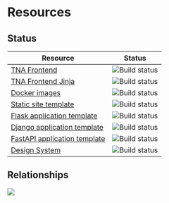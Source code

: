 # Resources

## Status

| Resource                                                           | Status                                                                                                                                                               |
| ------------------------------------------------------------------ | -------------------------------------------------------------------------------------------------------------------------------------------------------------------- |
| [TNA Frontend](./tna-frontend.md)                                  | ![Build status](https://img.shields.io/github/actions/workflow/status/nationalarchives/tna-frontend/tests.yml?style=flat-square&event=push&branch=main)              |
| [TNA Frontend Jinja](./tna-frontend-jinja.md)                      | ![Build status](https://img.shields.io/github/actions/workflow/status/nationalarchives/tna-frontend-jinja/ci.yml?style=flat-square&event=push&branch=main)           |
| [Docker images](./docker-images.md)                                | ![Build status](https://img.shields.io/github/actions/workflow/status/nationalarchives/docker/build.yml?style=flat-square&event=push&branch=main)                    |
| [Static site template](./application-templates.md#static-site)     | ![Build status](https://img.shields.io/github/actions/workflow/status/nationalarchives/static-site-template/deploy.yml?style=flat-square&event=push&branch=main)     |
| [Flask application template](./application-templates.md#flask)     | ![Build status](https://img.shields.io/github/actions/workflow/status/nationalarchives/flask-application-template/cd.yml?style=flat-square&event=push&branch=main)   |
| [Django application template](./application-templates.md#django)   | ![Build status](https://img.shields.io/github/actions/workflow/status/nationalarchives/django-application-template/cd.yml?style=flat-square&event=push&branch=main)  |
| [FastAPI application template](./application-templates.md#fastapi) | ![Build status](https://img.shields.io/github/actions/workflow/status/nationalarchives/fastapi-application-template/cd.yml?style=flat-square&event=push&branch=main) |
| [Design System](./design-system.md)                                | ![Build status](https://img.shields.io/github/actions/workflow/status/nationalarchives/design-system/deploy.yml?style=flat-square&event=push&branch=main)            |

## Relationships

<img src="../assets/resource-relationships.drawio.svg">
